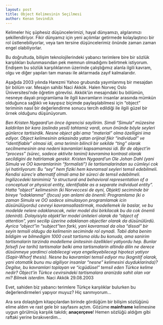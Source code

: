 ```yaml
---
layout: post
title: Object Kelimesinin Seçilmesi
author: Kenan Sevindik
---
```


Kelimeler hiç şüphesiz düşüncelerimizi, hayal dünyamızı, algılarımızı şekillendiriyor. Fikir dünyamız için yeni açılımlar 
getirmede kolaylaştırıcı bir rol üstlenebiliyorlar, veya tam tersine düşüncelerimiz önünde zaman zaman engel olabiliyorlar.

Bu doğrultuda, bilişim teknolojilerindeki yabancı terimlere bire bir sözlük karşılıkları bulunmasından pek memnun olmadığımı 
belirtmek istiyorum. Endişem bu sözlük karşılıklarının üzerinde çalıştığımız alanla ilgili kavram, olgu ve diğer yapıları 
tam manası ile aktarmada zayıf kalmalarıdır.

Aşağıda 2003 yılında Harezmi Yahoo grubunda yayımlanmış bir mesajdan bir bölüm var. Mesajın sahibi Naci Akkök. Halen Norveç 
Oslo Üniversitesi’nde öğretim görevlisi. Akkök’ün mesajındaki bu bölümün, nesneye dayalı programlama ile ilgili kavramların 
insanlar arasında mümkün olduğunca sağlıklı ve kayıpsız biçimde paylaşılabilmesi için “object” teriminin nasıl bir değerlendirme 
sonucu tercih edildiği ile ilgili güzel bir örnek olduğunu düşünüyorum.

_Ben Kristen Nygaard’un önce ögrencisi sayilirim. Simdi “Simula” müzesine kaldirilan bir kara (aslinda yesil) tahtamiz vardi, 
onun önünde böyle seyleri günlerce tartisirdik. Nesne object gibi ama “material” olma özelligini ima ediyor. Object kelimesinin 
arkasinda yatan orijinal fikir “individual” ve “identifiable” olmasi idi, ama terimin bilincli bir sekilde “ting” olarak 
secilmemesinin ana nedeni kavramlari kapsamamasi idi. Bir de object’in “process” (sürec, sadece aktivite tanimi) kavramina 
kontrast olarak secildigini de hatirlamak gerekir. Kristen Nygaard’un Ole Johan Dahl (yani Simula ve OO kavramlarinin “formalisti”) 
ile tartismalarindan su cümleyi cok iyi hatirliyorum: Bu “sey” hem fiziki hem kavramsal seyleri temsil edebilmeli. Kendisi 
sürec’e alternatif olmali ama bir süreci de temsil edebilmeli. Ingilizcedeki tanimimiz “a structural and behavioral 
representation of a conceptual or physical entity, identifiable as a separate individual entity”. Hatta “object” kelimesinin 
(ki Norveccesi de ayni, Objekt) seciminde bir bireye “odaklanma” (focus) yan anlami da önemli: Programlama (ki o zaman 
Simula ve OO sadece simulasyon programlamak icin düsünülüyordu) cevreyi kavramsallastirmak, modellemek ile baslar, ve bu 
modelde nelere odaklanacak, neler model disi birkilacak bu da cok önemli (denirdi). Dolayisiyla objekt’ler model üniteleri 
olarak da “object of attention”, yani secilip üzerine odaklanan objectler olarak da düsünülürdü. Ayrica “object”in “subject”ten 
farki, yani kavramsal da olsa “dissal” bir seyin temsili oldugu da kelimenin seciminde rol oynadi. Tabii daha benim bildigim 
ve bilmedigim 1000 cesit tartisma oldu bu konuda, ama sanirim tartismalarin tarzinda modelleme ünitesinin özellikleri yatiyordu 
hep. Bunlar felsefi (ve tarihi) tartismalar belki ama tartismalarin altinda dilin ne derece düsünmeye yardimci olabilecegi 
veya engelleyebilecegi hipotezi yatiyor (Sapir-Whorf thesis). Nesne bu kavramlari temsil ediyor mu (kognitif olarak, yani 
otomatik bunu mu algiliyor insanlar “nesne” kelimesini duyduklarinda)? Degilse, bu kavramlari toplayan ve “icgüdüsel” temsil 
eden Türkce kelime nedir? Object’in Türkce cevirsindeki tartismalara aranizda sahit olan var mi? Bilmek isterdim._
Naci Akkök 29.08.2003

Evet, sahiden biz yabancı terimlere Türkçe karşılıklar bulurken bu değerlendirmeleri yapıyor muyuz? Hiç sanmıyorum…

Ara sıra dolaştığım kitapçılardan birinde gördüğüm bir bilişim sözlüğünü elime aldım ve rast gele bir sayfasını açtım. 
Gözüme **mainframe** kelimesine uygun görülmüş karşılık takıldı; **anaçerçeve**! Hemen sözlüğü aldığım gibi raftaki yerine 
bırakıverdim…
